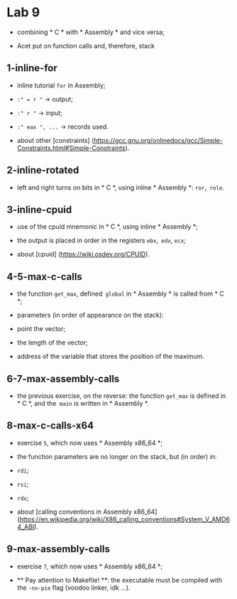
# Lab 9

- combining * C * with * Assembly * and vice versa;

- Acet put on function calls and, therefore, stack

## 1-inline-for

- inline tutorial `for` in Assembly;

- `:" = r "` -> output;

- `:" r "` -> input;

- `:" eax ", ...` -> records used.

- about other [constraints] (https://gcc.gnu.org/onlinedocs/gcc/Simple-Constraints.html#Simple-Constraints).

## 2-inline-rotated

- left and right turns on bits in * C *, using inline * Assembly *: `ror`,` role`.

## 3-inline-cpuid

- use of the cpuid mnemonic in * C *, using inline * Assembly *;

- the output is placed in order in the registers `ebx`,` edx`, `ecx`;

- about [cpuid] (https://wiki.osdev.org/CPUID).

## 4-5-max-c-calls

- the function `get_max`, defined` global` in * Assembly * is called from * C *;

- parameters (in order of appearance on the stack):
- point the vector;

- the length of the vector;

- address of the variable that stores the position of the maximum.

## 6-7-max-assembly-calls

- the previous exercise, on the reverse: the function `get_max` is defined in * C *, and the` main` is written in * Assembly *.

## 8-max-c-calls-x64

- exercise `5`, which now uses * Assembly x86_64 *;

- the function parameters are no longer on the stack, but (in order) in:

- `rdi`;

- `rsi`;

- `rdx`;

- about [calling conventions in Assembly x86_64] (https://en.wikipedia.org/wiki/X86_calling_conventions#System_V_AMD64_ABI).

## 9-max-assembly-calls

- exercise `7`, which now uses * Assembly x86_64 *;

- ** Pay attention to Makefile! **: the executable must be compiled with the `-no-pie` flag (voodoo linker, idk ...).